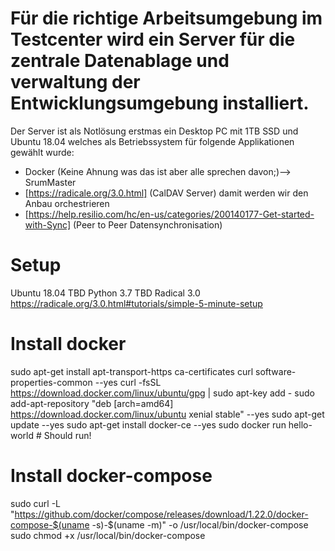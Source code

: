 # Für die richtige Arbeitsumgebung im Testcenter wird ein Server für die zentrale Datenablage und verwaltung der Entwicklungsumgebung installiert.
Der Server ist als Notlösung erstmas ein Desktop PC mit 1TB SSD und Ubuntu 18.04 welches als Betriebssystem für folgende Applikationen gewählt wurde:

* Docker (Keine Ahnung was das ist aber alle sprechen davon;)--> SrumMaster
* <Radical>[https://radicale.org/3.0.html] (CalDAV Server) damit werden wir den Anbau orchestrieren 
* <Resilio Sync>[https://help.resilio.com/hc/en-us/categories/200140177-Get-started-with-Sync] (Peer to Peer Datensynchronisation)

# Setup
Ubuntu 18.04 TBD
Python 3.7 TBD
Radical 3.0 https://radicale.org/3.0.html#tutorials/simple-5-minute-setup


# Install docker
sudo apt-get install apt-transport-https ca-certificates curl software-properties-common --yes
curl -fsSL https://download.docker.com/linux/ubuntu/gpg | sudo apt-key add -
sudo add-apt-repository "deb [arch=amd64] https://download.docker.com/linux/ubuntu xenial stable" --yes
sudo apt-get update --yes
sudo apt-get install docker-ce --yes
sudo docker run hello-world # Should run!
# Install docker-compose
sudo curl -L "https://github.com/docker/compose/releases/download/1.22.0/docker-compose-$(uname -s)-$(uname -m)" -o /usr/local/bin/docker-compose
sudo chmod +x /usr/local/bin/docker-compose

